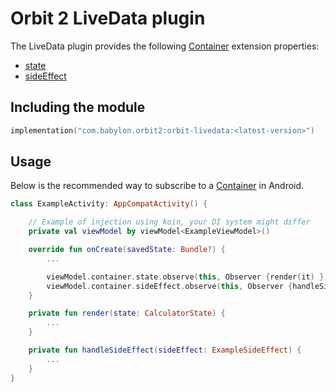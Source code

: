 # Orbit 2 LiveData plugin

The LiveData plugin provides the following
[Container](../orbit-2-core/src/main/java/com/babylon/orbit2/Container.kt)
extension properties:

- [state](src/main/java/com/babylon/orbit2/LiveDataPlugin.kt#state)
- [sideEffect](src/main/java/com/babylon/orbit2/LiveDataPlugin.kt#sideEffect)

## Including the module

```kotlin
implementation("com.babylon.orbit2:orbit-livedata:<latest-version>")
```

## Usage

Below is the recommended way to subscribe to a
[Container](../orbit-2-core/src/main/java/com/babylon/orbit2/Container.kt) in
Android.

``` kotlin
class ExampleActivity: AppCompatActivity() {

    // Example of injection using koin, your DI system might differ
    private val viewModel by viewModel<ExampleViewModel>()

    override fun onCreate(savedState: Bundle?) {
        ...

        viewModel.container.state.observe(this, Observer {render(it) })
        viewModel.container.sideEffect.observe(this, Observer {handleSideEffect(it) })
    }

    private fun render(state: CalculatorState) {
        ...
    }

    private fun handleSideEffect(sideEffect: ExampleSideEffect) {
        ...
    }
}

```
